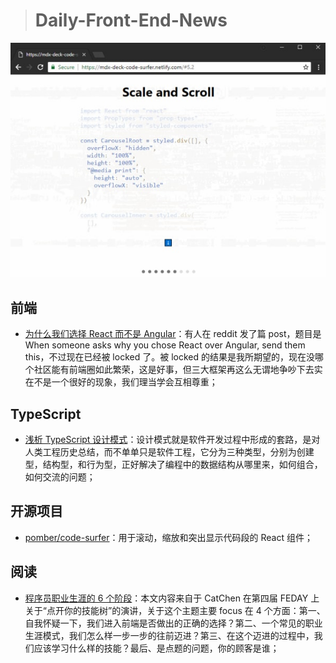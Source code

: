 > # Daily-Front-End-News

[![cover][img]][link]

[img]: https://github.com/fengshangwuqi/Daily-Front-End-News/blob/master/history/2018/08/30/code-surfer.jpg "pomber/code-surfer"
[link]: https://github.com/pomber/code-surfer

## 前端

- [为什么我们选择 React 而不是 Angular](https://www.reddit.com/r/reactjs/comments/9b9h7p/when_someone_asks_why_you_chose_react_over/)：有人在 reddit 发了篇 post，题目是 When someone asks why you chose React over Angular, send them this，不过现在已经被 locked 了。被 locked 的结果是我所期望的，现在没哪个社区能有前端圈如此繁荣，这是好事，但三大框架再这么无谓地争吵下去实在不是一个很好的现象，我们理当学会互相尊重；

## TypeScript

- [浅析 TypeScript 设计模式](https://zhuanlan.zhihu.com/p/43283016)：设计模式就是软件开发过程中形成的套路，是对人类工程历史总结，而不单单只是软件工程，它分为三种类型，分别为创建型，结构型，和行为型，正好解决了编程中的数据结构从哪里来，如何组合，如何交流的问题；

## 开源项目

- [pomber/code-surfer](https://github.com/pomber/code-surfer)：用于滚动，缩放和突出显示代码段的 React 组件；

## 阅读

- [程序员职业生涯的 6 个阶段](https://zhuanlan.zhihu.com/p/43597829)：本文内容来自于 CatChen 在第四届 FEDAY 上关于“点开你的技能树”的演讲，关于这个主题主要 focus 在 4 个方面：第一、自我怀疑一下，我们进入前端是否做出的正确的选择？第二、一个常见的职业生涯模式，我们怎么样一步一步的往前迈进？第三、在这个迈进的过程中，我们应该学习什么样的技能？最后、是点题的问题，你的顾客是谁；
